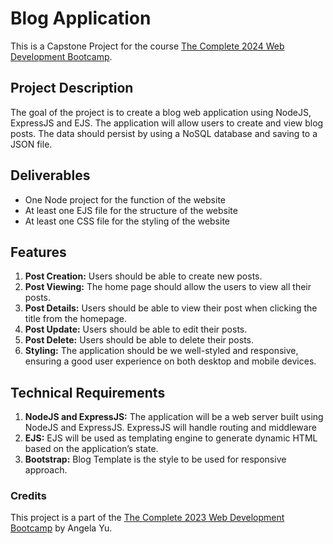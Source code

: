 # Blog Application

This is a Capstone Project for the course [The Complete 2024 Web Development Bootcamp](https://www.udemy.com/course/the-complete-web-development-bootcamp/).

## Project Description

The goal of the project is to create a blog web application using NodeJS, ExpressJS and EJS. The application will allow users to create and view blog posts. The data should persist by using a NoSQL database and saving to a JSON file.

## Deliverables

- One Node project for the function of the website
- At least one EJS file for the structure of the website
- At least one CSS file for the styling of the website

## Features

1. **Post Creation:** Users should be able to create new posts.
2. **Post Viewing:** The home page should allow the users to view all their posts.
3. **Post Details:** Users should be able to view their post when clicking the title from the homepage.
4. **Post Update:** Users should be able to edit their posts.
5. **Post Delete:** Users should be able to delete their posts.
6. **Styling:** The application should be we well-styled and responsive, ensuring a good user experience on both desktop and mobile devices.

## Technical Requirements

1. **NodeJS and ExpressJS:** The application will be a web server built using NodeJS and ExpressJS. ExpressJS will handle routing and middleware
2. **EJS:** EJS will be used as templating engine to generate dynamic HTML based on the application’s state.
3. **Bootstrap:** Blog Template is the style to be used for responsive approach.

### Credits

This project is a part of the [The Complete 2023 Web Development Bootcamp](https://www.udemy.com/course/the-complete-web-development-bootcamp/) by Angela Yu.
